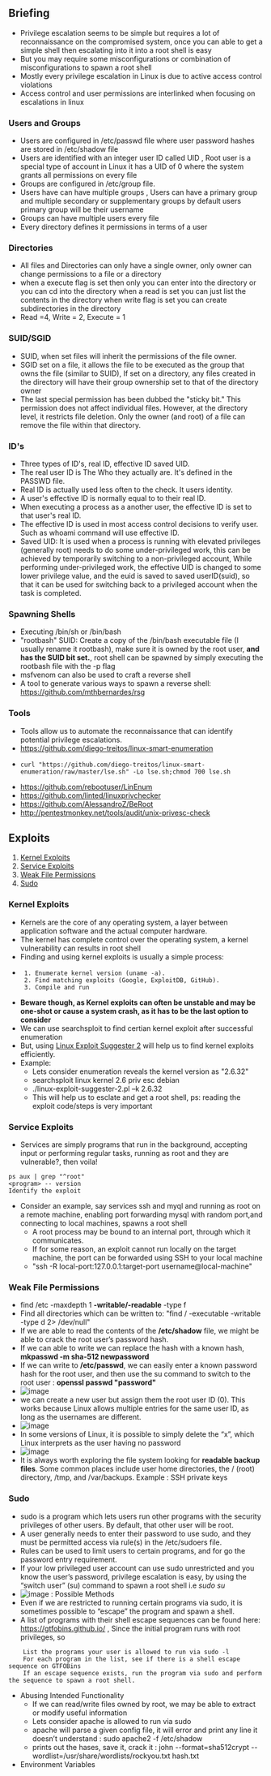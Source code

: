 ## Briefing
+ Privilege escalation seems to be simple but requires a lot of reconnaissance on the compromised system, once you can able to get a simple shell then escalating into it into a root shell is easy  
+ But you may require some misconfigurations or combination of misconfigurations to spawn a root shell 
+ Mostly every privilege escalation in Linux is due to active access control violations  
+ Access control and user permissions are interlinked when focusing on escalations in linux 
 ### Users and Groups
+ Users are configured in /etc/passwd file where user password hashes are stored in /etc/shadow file 
+ Users are identified with an integer user ID called UID , Root user is a special type of account in Linux it has a UID of 0 where the system grants all permissions on every file 
+ Groups are configured in /etc/group file.
+ Users have can have multiple groups , Users can have a primary group and multiple secondary or supplementary groups by default users primary group will be their username 
+ Groups can have multiple users every file 
+ Every directory defines it permissions in terms of a user 
### Directories
+ All files and Directories can only have a single owner, only owner can change permissions to a file or a directory 
+ when a execute flag is set then only you can enter into the directory or you can cd into the directory when a read is set you can just list the contents in the directory when write flag is set you can create subdirectories in the directory 
+ Read =4, Write = 2, Execute = 1 
### SUID/SGID
+ SUID, when set files will inherit the permissions of the file owner.  
+ SGID set on a file, it allows the file to be executed as the group that owns the file (similar to SUID), If set on a directory, any files created in the directory will have their group ownership set to that of the directory owner
+ The last special permission has been dubbed the "sticky bit." This permission does not affect individual files. However, at the directory level, it restricts file deletion. Only the owner (and root) of a file can remove the file within that directory.

### ID's
+ Three types of ID's, real ID, effective ID saved UID.  
+ The real user ID is The Who they actually are. It's defined in the PASSWD file.  
+ Real ID is actually used less often to the check. It users identity.  
+ A user's effective ID is normally equal to to their real ID.  
+ When executing a process as a another user, the effective ID is set to that user's real ID.  
+ The effective ID is used in most access control decisions to verify user. Such as whoami  command will use effective ID.  
+ Saved UID: It is used when a process is running with elevated privileges (generally root) needs to do some under-privileged work, this can be achieved by temporarily switching to a non-privileged account, While performing under-privileged work, the effective UID is changed to some lower privilege value, and the euid is saved to saved userID(suid), so that it can be used for switching back to a privileged account when the task is completed. 

### Spawning Shells
+ Executing /bin/sh or /bin/bash
+ "rootbash" SUID: Create a copy of the /bin/bash executable file (I usually rename it rootbash), make sure it is owned by the root user, **and has the SUID bit set.**, root shell can be spawned by simply executing the rootbash file with the -p flag
+ msfvenom can also be used to craft a reverse shell
+ A tool to generate various ways to spawn a reverse shell: https://github.com/mthbernardes/rsg
### Tools
+ Tools allow us to automate the reconnaissance that can identify potential privilege escalations.
+ https://github.com/diego-treitos/linux-smart-enumeration 
+     curl "https://github.com/diego-treitos/linux-smart-enumeration/raw/master/lse.sh" -Lo lse.sh;chmod 700 lse.sh
+ https://github.com/rebootuser/LinEnum
+ https://github.com/linted/linuxprivchecker
+ https://github.com/AlessandroZ/BeRoot
+ http://pentestmonkey.net/tools/audit/unix-privesc-check

## Exploits
1. [Kernel Exploits](https://github.com/sumo2001/Prep-Notes/blob/main/Privilege%20Escalation/Linux/README.md#kernel-exploits)
2. [Service Exploits](https://github.com/sumo2001/Prep-Notes/blob/main/Privilege%20Escalation/Linux/README.md#service-exploits)
3. [Weak File Permissions](https://github.com/sumo2001/Prep-Notes/blob/main/Privilege%20Escalation/Linux/README.md#weak-file-permissions)
4. [Sudo](https://github.com/sumo2001/Prep-Notes/blob/main/Privilege%20Escalation/Linux/README.md#sudo)

### Kernel Exploits
+ Kernels are the core of any operating system, a layer between application software and the actual computer hardware.
+ The kernel has complete control over the operating system, a kernel vulnerability can results in root shell
+ Finding and using kernel exploits is usually a simple process:
+      1. Enumerate kernel version (uname -a).
       2. Find matching exploits (Google, ExploitDB, GitHub).
       3. Compile and run
 + **Beware though, as Kernel exploits can often be unstable and may be one-shot or cause a system crash, as it has to be the last option to consider**
 + We can use searchsploit to find certian kernel exploit after successful enumeration
 + But, using [Linux Exploit Suggester 2](https://github.com/jondonas/linux-exploit-suggester-2) will help us to find kernel exploits efficiently.
 + Example:
     + Lets consider enumeration reveals the kernel version as "2.6.32"
     + searchsploit linux kernel 2.6 priv esc debian
     + ./linux-exploit-suggester-2.pl –k 2.6.32
     + This will help us to esclate and get a root shell, ps: reading the exploit code/steps is very important
 ### Service Exploits
+ Services are simply programs that run in the background, accepting input or performing regular tasks, running as root and they are vulnerable?, then voila!
```
ps aux | grep "^root" 
<program> -- version
Identify the exploit
```
+ Consider an example, say services ssh and myql and running as root on a remote machine, enabling port forwarding mysql with random port,and connecting to local machines, spawns a root shell
    + A root process may be bound to an internal port, through which it communicates.
    + If for some reason, an exploit cannot run locally on the target machine, the port can be forwarded using SSH to your local machine
    + "ssh -R local-port:127.0.0.1:target-port username@local-machine"
### Weak File Permissions
  + find /etc -maxdepth 1 **-writable/-readable** -type f
  + Find all directories which can be written to: "find / -executable -writable -type d 2> /dev/null"
 + If we are able to read the contents of the **/etc/shadow** file, we might be able to crack the root user’s password hash.
 + If we can able to write we can replace the hash with a known hash, **mkpasswd -m sha-512 newpassword**
+ If we can write to **/etc/passwd**, we can easily enter a known password hash for the root user, and then use the su command to switch to the root user : **openssl passwd "password"**
+ ![image](https://user-images.githubusercontent.com/51809378/139635790-c00af860-4abd-493d-ba99-42d8b5d02f97.png)
+ we can create a new user but assign them the root user ID (0). This works because Linux allows multiple entries for the same user ID, as long as the usernames are different.
+ ![image](https://user-images.githubusercontent.com/51809378/139635838-3d71776e-4a40-42a8-8cda-06e69a87ab41.png)
+ In some versions of Linux, it is possible to simply delete the “x”, which Linux interprets as the user having no password
+ ![image](https://user-images.githubusercontent.com/51809378/139635677-11a2a039-945a-4c5d-8f3b-0d4e91a3d466.png)
+ It is always worth exploring the file system looking for **readable backup files**. Some common places include user home directories, the / (root) directory, /tmp, and /var/backups. Example : SSH private keys
### Sudo
+ sudo is a program which lets users run other programs with the security privileges of other users. By default, that other user will be root.
+ A user generally needs to enter their password to use sudo, and they must be permitted access via rule(s) in the /etc/sudoers file.
+ Rules can be used to limit users to certain programs, and for go the password entry requirement.
+ If your low privileged user account can use sudo unrestricted and you know the user’s password, privilege escalation is easy, by using the “switch user” (su) command to spawn a root shell i.e _sudo su_ 
+ ![image](https://user-images.githubusercontent.com/51809378/139639245-415ef6ac-fbfe-4741-aaf3-3876d5782d59.png) : Possible Methods
+ Even if we are restricted to running certain programs via sudo, it is sometimes possible to “escape” the program and spawn a shell.
+ A list of programs with their shell escape sequences can be found here: https://gtfobins.github.io/ , Since the initial program runs with root privileges, so 

```
    List the programs your user is allowed to run via sudo -l
    For each program in the list, see if there is a shell escape sequence on GTFOBins
    If an escape sequence exists, run the program via sudo and perform the sequence to spawn a root shell.
```
+ Abusing Intended Functionality
    +  If we can read/write files owned by root, we may be able to extract or modify useful information
    +  Lets consider apache is allowed to run via sudo
    +  apache will parse a given config file, it will error and print any line it doesn’t understand : sudo apache2 -f /etc/shadow
    +  prints out the hases, save it, crack it : john --format=sha512crypt --wordlist=/usr/share/wordlists/rockyou.txt hash.txt
+ Environment Variables



 

